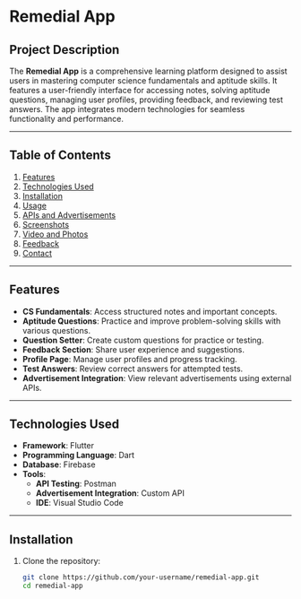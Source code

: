 # **Remedial App**  

## **Project Description**  
The **Remedial App** is a comprehensive learning platform designed to assist users in mastering computer science fundamentals and aptitude skills. It features a user-friendly interface for accessing notes, solving aptitude questions, managing user profiles, providing feedback, and reviewing test answers. The app integrates modern technologies for seamless functionality and performance.

---

## **Table of Contents**  
1. [Features](#features)  
2. [Technologies Used](#technologies-used)  
3. [Installation](#installation)  
4. [Usage](#usage)  
5. [APIs and Advertisements](#apis-and-advertisements)  
6. [Screenshots](#screenshots)  
7. [Video and Photos](#video-and-photos)  
8. [Feedback](#feedback)  
9. [Contact](#contact)  

---

## **Features**  
- **CS Fundamentals**: Access structured notes and important concepts.  
- **Aptitude Questions**: Practice and improve problem-solving skills with various questions.  
- **Question Setter**: Create custom questions for practice or testing.  
- **Feedback Section**: Share user experience and suggestions.  
- **Profile Page**: Manage user profiles and progress tracking.  
- **Test Answers**: Review correct answers for attempted tests.  
- **Advertisement Integration**: View relevant advertisements using external APIs.

---

## **Technologies Used**  
- **Framework**: Flutter  
- **Programming Language**: Dart  
- **Database**: Firebase  
- **Tools**:  
  - **API Testing**: Postman  
  - **Advertisement Integration**: Custom API  
  - **IDE**: Visual Studio Code  

---

## **Installation**  
1. Clone the repository:  
   ```bash
   git clone https://github.com/your-username/remedial-app.git
   cd remedial-app
